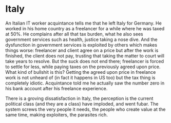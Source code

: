 # Italy

An Italian IT worker acquintance tells me that he left Italy for Germany. He worked in his home country as a freelancer for a while where he was taxed at 50%. He complains after all that tax burden, what he also sees government services such as health, justice taking a nose dive. And the dysfunction in government services is exploited by others which makes things worse: freelancer and client agree on a price but after the work is finished, the client does not pay, trusting that taking the matter to court will take years to resolve. But the suck does not end there; freelancer is forced to settle for less, while paying taxes on the previously agreed upon price. What kind of bullshit is this? Getting the agreed upon price in freelance work is not unheard of (in fact it happens in US too) but the tax thing is completely idiotic. Acquintance told me he actually saw the number zero in his bank account after his freelance experience.

There is a groving dissatisfaction in Italy, the perception is the current political class (and they are a class) have imploded, and went fubar. The system screws the very people it needs, the people who create value at the same time, making exploiters, the parasites rich.
